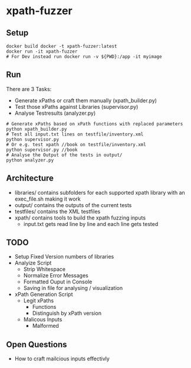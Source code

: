 # xpath-fuzzer

## Setup
```
docker build docker -t xpath-fuzzer:latest
docker run -it xpath-fuzzer
# For Dev instead run docker run -v ${PWD}:/app -it myimage
```

## Run
There are 3 Tasks:
  - Generate xPaths or craft them manually (xpath_builder.py)
  - Test those xPaths against Libraries (supervisor.py)
  - Analyse Testresults (analyzer.py)
```
# Generate xPaths based on xPath functions with replaced parameters
python xpath_builder.py
# Test all input.txt lines on testfile/inventory.xml
python supervisor.py
# Or e.g. test xpath //book on testfile/inventory.xml
python supervisor.py //book
# Analyse the Output of the tests in output/
python analyzer.py
```
## Architecture
  - libraries/ contains subfolders for each supported xpath library with an exec_file.sh making it work
  - output/ contains the outputs of the current tests
  - testfiles/ contains the XML testfiles
  - xpath/ contains tools to build the xpath fuzzing inputs
    - input.txt gets read line by line and each line gets tested


## TODO
  - Setup Fixed Version numbers of libraries
  - Analyize Script
    - Strip Whitespace
    - Normalize Error Messages
    - Formatted Ouput in Console
    - Saving in file for analysing / visualization
  - xPath Generation Script
    - Legit xPaths
      - Functions
      - Distinguish by xPath version
    - Malicous Inputs
      - Malformed

## Open Questions
  - How to craft mailcious inputs effectivly

